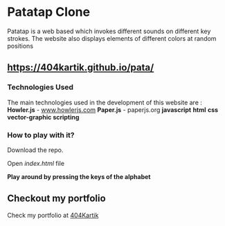 # Patatap Clone
Patatap is a web based which invokes different sounds on different key strokes.
The website also displays elements of different colors at random positions

## https://404kartik.github.io/pata/


### Technologies Used
The main technologies used in the development of this website are :
          **Howler.js** - www.howlerjs.com
          **Paper.js** -  paperjs.org
          **javascript**
          **html**
          **css**
          **vector-graphic scripting**
          



### How to play with it?
Download the repo.

Open _index.html_ file

**Play around by pressing the keys of the alphabet**
    
## Checkout my portfolio 
Check my portfolio at [404Kartik](https://404Kartik.me)

